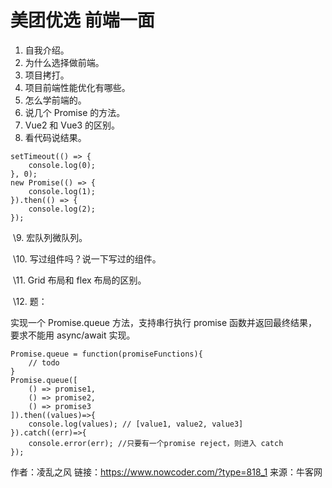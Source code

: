# 美团优选 前端一面

1. 自我介绍。
2. 为什么选择做前端。
3. 项目拷打。
4. 项目前端性能优化有哪些。
5. 怎么学前端的。
6. 说几个 Promise 的方法。
7. Vue2 和 Vue3 的区别。
8. 看代码说结果。

```
setTimeout(() => {
    console.log(0);
}, 0);
new Promise(() => {
    console.log(1);
}).then(() => {
    console.log(2);
});
```

​       \9. 宏队列微队列。

​      \10. 写过组件吗？说一下写过的组件。

​      \11. Grid 布局和 flex 布局的区别。

​      \12. 题：

实现一个 Promise.queue 方法，支持串行执行 promise 函数并返回最终结果，要求不能用 async/await 实现。

```
Promise.queue = function(promiseFunctions){
    // todo
}
Promise.queue([
    () => promise1,
    () => promise2,
    () => promise3
]).then((values)=>{
    console.log(values); // [value1, value2, value3]
}).catch((err)=>{
    console.error(err); //只要有一个promise reject，则进入 catch
});
```



作者：凌乱之风
链接：https://www.nowcoder.com/?type=818_1
来源：牛客网